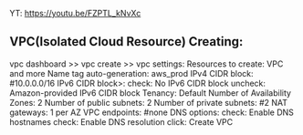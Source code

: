 YT: https://youtu.be/FZPTL_kNvXc


VPC(Isolated Cloud Resource) Creating:
--

vpc dashboard >> vpc create >> vpc settings: 
Resources to create: VPC and more 
Name tag auto-generation: aws_prod 
IPv4 CIDR block: #10.0.0.0/16 
IPv6 CIDR block>:
  check: No IPv6 CIDR block
uncheck: Amazon-provided IPv6 CIDR block
Tenancy: Default
Number of Availability Zones: 2
Number of public subnets: 2
Number of private subnets: #2
NAT gateways: 1 per AZ
VPC endpoints: #none
DNS options: 
  check: Enable DNS hostnames
  check: Enable DNS resolution
click: Create VPC
